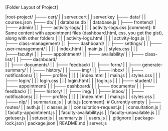 [Folder Layout of Project]

|root-project/
├─── cert/
|   |   server.cert
|   |   server.key
├─── data/
|   |   courses.json
├─── db/
|   |   database.db
|   |   database.js
|
├─── frontend/
|   ├─── admin/
|   |   ├─── activity-logs/
|   |   |   |   activity-logs.css           [comment]: # Same content with appointment files (dashboard.html, css, you get the gist), along with other folders
|   |   |   |   activity-logs.html
|   |   |   |   activity-logs.js
|   |   ├─── class-management/
|   |   ├─── dashboard/
|   |   ├─── settings/
|   |   ├─── user-management/
|   |   |
|   |   index.html
|   |   main.js
|   |   styles.css
|   |
|   ├───faculty/
|   |   ├─── appointment/
|   |   ├─── availability/
|   |   ├─── class-list/
|   |   ├─── dashboard/                          
|   |   ├─── documents/
|   |   ├─── feedback/
|   |   ├─── form/
|   |   ├─── generate-summary/
|   |   ├─── history/
|   |   ├─── img/
|   |   ├─── inbox/
|   |   ├─── notifications/
|   |   ├─── profile/
|   |   |
|   |   index.html
|   |   main.js
|   |   styles.css
|   |
|   ├─── login/
|   |   |   login.css
|   |   |   login.html
|   |   |   login.js
|   |
|   ├─── student/
|   |   ├─── appointment/
|   |   ├─── dashboard/
|   |   ├─── documents/
|   |   ├─── feedback/
|   |   ├─── history/
|   |   ├─── img/
|   |   ├─── inbox/
|   |   ├─── notifications/
|   |   ├─── profile/
|   |   |
|   |   index.html
|   |   main.js
|   |   styles.css
|
├─── nlp/
|   |   summarize.js
|   |   utils.js    [comment]: # Currently empty
|
├─── routes/
|   |   auth.js
|   |   classes.js
|   |   consultation-request.js
|   |   consultation.js
|   |   faculty-appointment.js
|   |   faculty-availability.js
|   |   faculty-unavailable.js
|   |   getuser.js
|   |   setuser.js
|   |   summary.js
|   |   users.js
|
|   .gitignore
|   package-lock.json
|   package.json
|   README.md
|   server.js
